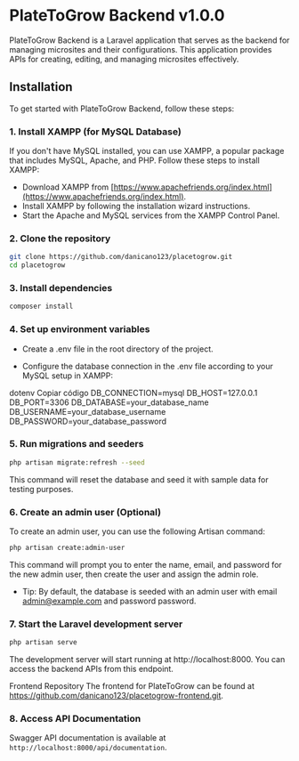 # PlateToGrow Backend v1.0.0

PlateToGrow Backend is a Laravel application that serves as the backend for managing microsites and their configurations. This application provides APIs for creating, editing, and managing microsites effectively.

## Installation

To get started with PlateToGrow Backend, follow these steps:

### 1. Install XAMPP (for MySQL Database)

If you don't have MySQL installed, you can use XAMPP, a popular package that includes MySQL, Apache, and PHP. Follow these steps to install XAMPP:

-   Download XAMPP from [https://www.apachefriends.org/index.html](https://www.apachefriends.org/index.html).
-   Install XAMPP by following the installation wizard instructions.
-   Start the Apache and MySQL services from the XAMPP Control Panel.

### 2. Clone the repository

```bash
git clone https://github.com/danicano123/placetogrow.git
cd placetogrow
```

### 3. Install dependencies

```bash
composer install
```

### 4. Set up environment variables

-   Create a .env file in the root directory of the project.

-   Configure the database connection in the .env file according to your MySQL setup in XAMPP:

dotenv
Copiar código
DB_CONNECTION=mysql
DB_HOST=127.0.0.1
DB_PORT=3306
DB_DATABASE=your_database_name
DB_USERNAME=your_database_username
DB_PASSWORD=your_database_password

### 5. Run migrations and seeders

```bash
php artisan migrate:refresh --seed
```

This command will reset the database and seed it with sample data for testing purposes.

### 6. Create an admin user (Optional)

To create an admin user, you can use the following Artisan command:

```bash
php artisan create:admin-user
```

This command will prompt you to enter the name, email, and password for the new admin user, then create the user and assign the admin role.

- Tip: By default, the database is seeded with an admin user with email admin@example.com and password password.

### 7. Start the Laravel development server

```bash
php artisan serve
```
The development server will start running at http://localhost:8000. You can access the backend APIs from this endpoint.

Frontend Repository
The frontend for PlateToGrow can be found at https://github.com/danicano123/placetogrow-frontend.git.

### 8. Access API Documentation

Swagger API documentation is available at `http://localhost:8000/api/documentation`.
